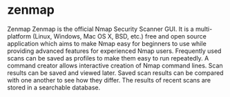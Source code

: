 # zenmap
Zenmap
Zenmap is the official Nmap Security Scanner GUI. It is a multi-platform (Linux, Windows, Mac OS X, BSD, etc.) free and open source application which aims to make Nmap easy for beginners to use while providing advanced features for experienced Nmap users. Frequently used scans can be saved as profiles to make them easy to run repeatedly. A command creator allows interactive creation of Nmap command lines. Scan results can be saved and viewed later. Saved scan results can be compared with one another to see how they differ. The results of recent scans are stored in a searchable database. 

